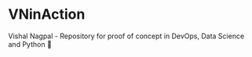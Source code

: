 # VNinAction
Vishal Nagpal - Repository for proof of concept in DevOps, Data Science and Python :champagne:
